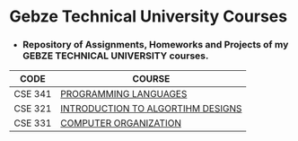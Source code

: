 
# Gebze Technical University Courses

- ### Repository of Assignments, Homeworks and Projects of my GEBZE TECHNICAL UNIVERSITY courses.


| CODE | COURSE |
| -------- | -------- |
| CSE 341 | [PROGRAMMING LANGUAGES](https://github.com/ualper/Gebze-Technical-University_Courses/tree/main/CSE%20341%20-%20Programming%20Languages) |
| CSE 321 | [INTRODUCTION TO ALGORTIHM DESIGNS](https://github.com/ualper/Gebze-Technical-University/tree/main/CSE%20321%20-%20Intruduction%20To%20Aglgorithm%20Designs) |
| CSE 331 | [COMPUTER ORGANIZATION](https://github.com/ualper/Gebze-Technical-University/tree/main/CSE-331_Computer-Organization-main) |
